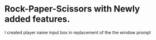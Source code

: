 # Rock-Paper-Scissors with Newly added features. 
I created player name  input box in replacement of the  the window prompt
